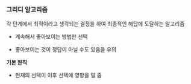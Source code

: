 ### 그리디 알고리즘
각 단계에서 최적이라고 생각되는 결정을 하여 최종적인 해답에 도달하는 알고리즘
- 계속해서 좋아보이는 방법만 선택

- 좋아보이는 것이 정답이 아닐 수도 있음을 유의

**기본 원칙**
- 현재의 선택이 이후 선택에 영향을 덜 줌